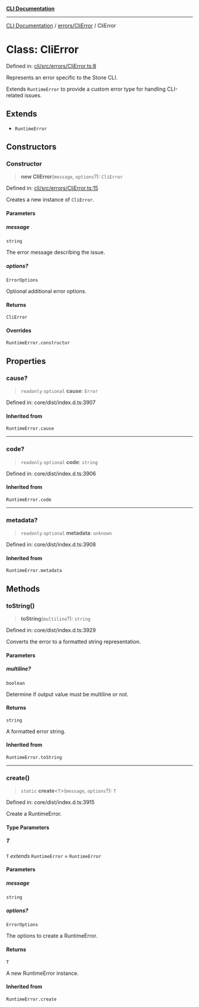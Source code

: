 [**CLI Documentation**](../../../README.md)

***

[CLI Documentation](../../../README.md) / [errors/CliError](../README.md) / CliError

# Class: CliError

Defined in: [cli/src/errors/CliError.ts:8](https://github.com/stonemjs/cli/blob/ae332002b2560de84ae3a35accc1d91282bd1543/src/errors/CliError.ts#L8)

Represents an error specific to the Stone CLI.

Extends `RuntimeError` to provide a custom error type for handling CLI-related issues.

## Extends

- `RuntimeError`

## Constructors

### Constructor

> **new CliError**(`message`, `options`?): `CliError`

Defined in: [cli/src/errors/CliError.ts:15](https://github.com/stonemjs/cli/blob/ae332002b2560de84ae3a35accc1d91282bd1543/src/errors/CliError.ts#L15)

Creates a new instance of `CliError`.

#### Parameters

##### message

`string`

The error message describing the issue.

##### options?

`ErrorOptions`

Optional additional error options.

#### Returns

`CliError`

#### Overrides

`RuntimeError.constructor`

## Properties

### cause?

> `readonly` `optional` **cause**: `Error`

Defined in: core/dist/index.d.ts:3907

#### Inherited from

`RuntimeError.cause`

***

### code?

> `readonly` `optional` **code**: `string`

Defined in: core/dist/index.d.ts:3906

#### Inherited from

`RuntimeError.code`

***

### metadata?

> `readonly` `optional` **metadata**: `unknown`

Defined in: core/dist/index.d.ts:3908

#### Inherited from

`RuntimeError.metadata`

## Methods

### toString()

> **toString**(`multiline`?): `string`

Defined in: core/dist/index.d.ts:3929

Converts the error to a formatted string representation.

#### Parameters

##### multiline?

`boolean`

Determine if output value must be multiline or not.

#### Returns

`string`

A formatted error string.

#### Inherited from

`RuntimeError.toString`

***

### create()

> `static` **create**\<`T`\>(`message`, `options`?): `T`

Defined in: core/dist/index.d.ts:3915

Create a RuntimeError.

#### Type Parameters

##### T

`T` *extends* `RuntimeError` = `RuntimeError`

#### Parameters

##### message

`string`

##### options?

`ErrorOptions`

The options to create a RuntimeError.

#### Returns

`T`

A new RuntimeError instance.

#### Inherited from

`RuntimeError.create`
